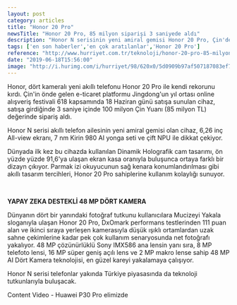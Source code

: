 ```yaml
---
layout: post
category: articles
title: "Honor 20 Pro"
newsTitle: "Honor 20 Pro, 85 milyon siparişi 3 saniyede aldı"
description: "Honor N serisinin yeni amiral gemisi Honor 20 Pro, Çin'de satışa çıktığı ilk 3 saniyede 100 milyon Çin Yuanı (85 milyon TL) sipariş aldı."
tags: ['en son haberler','en çok aratılanlar','Honor 20 Pro']
reference: "http://www.hurriyet.com.tr/teknoloji/honor-20-pro-85-milyon-siparisi-3-saniyede-aldi-41248142"
date: "2019-06-18T15:56:00"
image: "http://i.hurimg.com/i/hurriyet/98/620x0/5d0909b97af507187083ef7d.jpg"
---
```


<p>Honor, d&ouml;rt kameralı yeni akıllı telefonu Honor 20 Pro ile kendi rekorunu kırdı. &Ccedil;in'in &ouml;nde gelen e-ticaret platformu Jingdong'un yıl ortası online alışveriş festivali 618 kapsamında 18 Haziran g&uuml;n&uuml; satışa sunulan cihaz, satışa girdiğinde 3 saniye i&ccedil;inde 100 milyon &Ccedil;in Yuanı (85 milyon TL) değerinde sipariş aldı.</p>
<p>Honor N serisi akıllı telefon ailesinin yeni amiral gemisi olan cihaz, 6,26 in&ccedil; All-view ekranı, 7 nm Kirin 980 AI yonga seti ve &ccedil;ift NPU ile dikkat &ccedil;ekiyor.</p>
<p>D&uuml;nyada ilk kez bu cihazda kullanılan Dinamik Holografik cam tasarımı, &ouml;n y&uuml;zde y&uuml;zde 91,6'ya ulaşan ekran kasa oranıyla buluşunca ortaya farklı bir dizayn &ccedil;ıkıyor. Parmak izi okuyucunun sağ kenara konumlandırılması gibi akıllı tasarım tercihleri, Honor 20 Pro sahiplerine kullanım kolaylığı sunuyor.</p>
<p>&nbsp;</p>
<p><strong>YAPAY ZEKA DESTEKLİ 48 MP D&Ouml;RT KAMERA </strong></p>
<p>D&uuml;nyanın d&ouml;rt bir yanındaki fotoğraf tutkunu kullanıcılara Mucizeyi Yakala sloganıyla ulaşan Honor 20 Pro, DxOmark performans testlerinden 111 puan alan ve ikinci sıraya yerleşen kamerasıyla d&uuml;ş&uuml;k ışıklı ortamlardan uzak sahne &ccedil;ekimlerine kadar pek &ccedil;ok kullanım senaryosunda net fotoğrafı yakalıyor. 48 MP &ccedil;&ouml;z&uuml;n&uuml;rl&uuml;kl&uuml; Sony IMX586 ana lensin yanı sıra, 8 MP telefoto lensi, 16 MP s&uuml;per geniş a&ccedil;ılı lens ve 2 MP makro lense sahip 48 MP AI D&ouml;rt Kamera teknolojisi, en g&uuml;zel kareyi yakalamaya &ccedil;alışıyor.</p>
<p>Honor N serisi telefonlar yakında T&uuml;rkiye piyasasında da teknoloji tutkunlarıyla buluşacak.</p>
<section id=41163300 class=insert insert-controls mceNonEditable data-type=NewsVideo data-silentstart=false data-autostart=scroll data-mouseovervolumeup=true data-playsinline=false data-pubname=hurriyet data-pubcategory=hr_teknoloji data-pubcontentvideo=41248142 data-viewtype=black data-bartype=video data-contenttype=0 data-showspot=0>Content Video - Huawei P30 Pro elimizde</section>